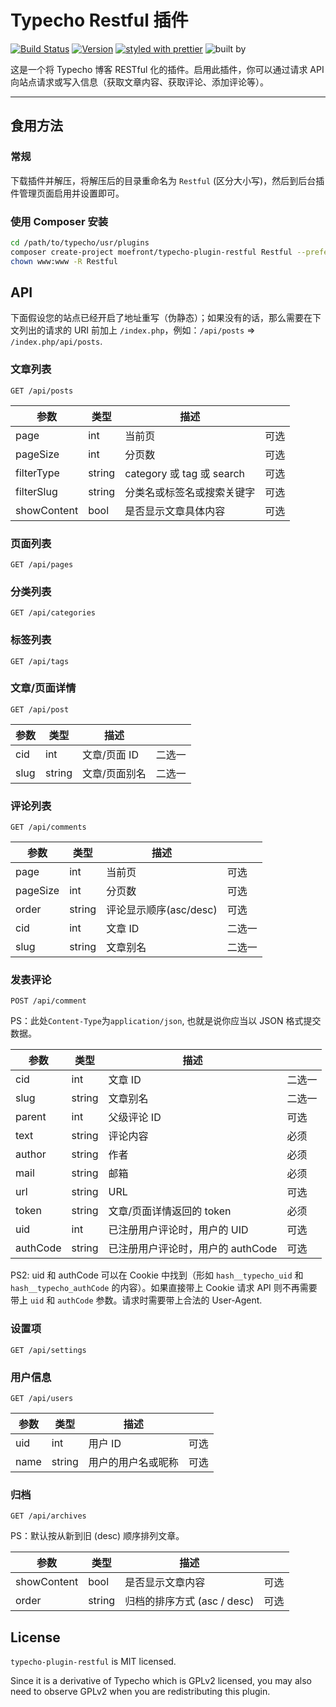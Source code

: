 # Typecho Restful 插件

[![Build Status](https://travis-ci.org/moefront/typecho-plugin-Restful.svg?branch=master)](https://travis-ci.org/moefront/typecho-plugin-Restful)
[![Version](https://badge.fury.io/ph/moefront%2Ftypecho-plugin-restful.svg)](https://packagist.org/packages/moefront/typecho-plugin-restful)
[![styled with prettier](https://img.shields.io/badge/styled_with-prettier-ff69b4.svg)](https://github.com/prettier/prettier)
![built by](https://img.shields.io/badge/built_by-MoeFront-ff69b4.svg)

这是一个将 Typecho 博客 RESTful 化的插件。启用此插件，你可以通过请求 API 向站点请求或写入信息（获取文章内容、获取评论、添加评论等）。

------

## 食用方法

### 常规

下载插件并解压，将解压后的目录重命名为 `Restful` (区分大小写)，然后到后台插件管理页面启用并设置即可。

### 使用 Composer 安装

```bash
cd /path/to/typecho/usr/plugins
composer create-project moefront/typecho-plugin-restful Restful --prefer-dist --stability=dev
chown www:www -R Restful
```

## API

下面假设您的站点已经开启了地址重写（伪静态）；如果没有的话，那么需要在下文列出的请求的 URI 前加上 `/index.php`，例如：`/api/posts` => `/index.php/api/posts`.

### 文章列表

`GET /api/posts`

| 参数        | 类型   | 描述                       |      |
| ----------- | ------ | -------------------------- | ---- |
| page        | int    | 当前页                     | 可选 |
| pageSize    | int    | 分页数                     | 可选 |
| filterType  | string | category 或 tag 或 search  | 可选 |
| filterSlug  | string | 分类名或标签名或搜索关键字 | 可选 |
| showContent | bool   | 是否显示文章具体内容       | 可选 |

### 页面列表

`GET /api/pages`

### 分类列表

`GET /api/categories`

### 标签列表

`GET /api/tags`

### 文章/页面详情

`GET /api/post`

| 参数 | 类型   | 描述          |        |
| ---- | ------ | ------------- | ------ |
| cid  | int    | 文章/页面 ID  | 二选一 |
| slug | string | 文章/页面别名 | 二选一 |

### 评论列表

`GET /api/comments`

| 参数     | 类型   | 描述                   |        |
| -------- | ------ | ---------------------- | ------ |
| page     | int    | 当前页                 | 可选   |
| pageSize | int    | 分页数                 | 可选   |
| order    | string | 评论显示顺序(asc/desc) | 可选   |
| cid      | int    | 文章 ID                | 二选一 |
| slug     | string | 文章别名               | 二选一 |

### 发表评论

`POST /api/comment`

PS：此处`Content-Type`为`application/json`, 也就是说你应当以 JSON 格式提交数据。

| 参数     | 类型    | 描述                           |        |
| -------- | ------ | ------------------------------ | ------ |
| cid      | int    | 文章 ID                         | 二选一 |
| slug     | string | 文章别名                        | 二选一 |
| parent   | int    | 父级评论 ID                     | 可选   |
| text     | string | 评论内容                        | 必须   |
| author   | string | 作者                            | 必须   |
| mail     | string | 邮箱                            | 必须   |
| url      | string | URL                            | 可选   |
| token    | string | 文章/页面详情返回的 token        | 必须   |
| uid      | int    | 已注册用户评论时，用户的 UID      | 可选   |
| authCode | string | 已注册用户评论时，用户的 authCode | 可选   |

PS2: uid 和 authCode 可以在 Cookie 中找到（形如 `hash__typecho_uid` 和 `hash__typecho_authCode` 的内容）。如果直接带上 Cookie 请求 API 则不再需要带上 `uid` 和 `authCode` 参数。请求时需要带上合法的 User-Agent.

### 设置项

`GET /api/settings`

### 用户信息

`GET /api/users`

| 参数 | 类型    | 描述              |     |
| ---- | ------ | ----------------- | --- |
| uid  | int    | 用户 ID           | 可选 |
| name | string | 用户的用户名或昵称 | 可选 |

### 归档

`GET /api/archives`

PS：默认按从新到旧 (desc) 顺序排列文章。

| 参数         | 类型     | 描述                       |     |
| ------------ | ------- | -------------------------- | --- |
| showContent  | bool    | 是否显示文章内容            | 可选 |
| order        | string  | 归档的排序方式 (asc / desc) | 可选 |

## License

`typecho-plugin-restful` is MIT licensed.

Since it is a derivative of Typecho which is GPLv2 licensed, you may also need to observe GPLv2 when you are redistributing this plugin.
